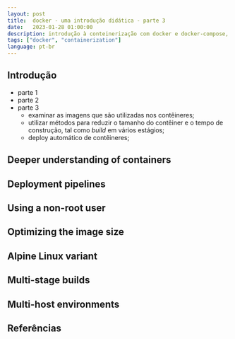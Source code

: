 ```yaml
---
layout: post
title:  docker - uma introdução didática - parte 3
date:   2023-01-28 01:00:00
description: introdução à conteinerização com docker e docker-compose, conceitos básicos, comandos e exemplos
tags: ["docker", "containerization"]
language: pt-br
---
```

## Introdução

* parte 1
* parte 2
* parte 3
  * examinar as imagens que são utilizadas nos contêineres;
  * utilizar métodos para reduzir o tamanho do contêiner e o tempo de construção, tal como *build* em vários estágios;
  * deploy automático de contêineres;

## Deeper understanding of containers

## Deployment pipelines

## Using a non-root user

## Optimizing the image size

## Alpine Linux variant

## Multi-stage builds

## Multi-host environments


## Referências